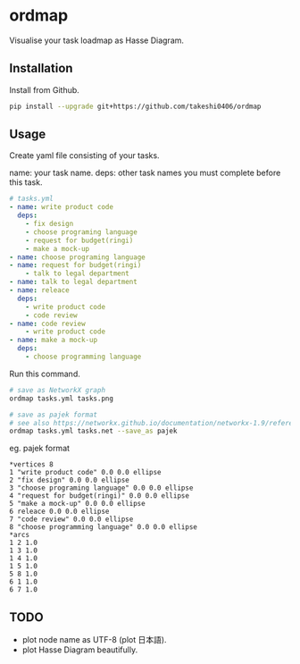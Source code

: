 # ordmap

Visualise your task loadmap as Hasse Diagram.

## Installation

Install from Github.

```bash
pip install --upgrade git+https://github.com/takeshi0406/ordmap
```

## Usage

Create yaml file consisting of your tasks.

name: your task name.
deps: other task names you must complete before this task.

```yaml
# tasks.yml
- name: write product code
  deps:
    - fix design
    - choose programing language
    - request for budget(ringi)
    - make a mock-up
- name: choose programing language
- name: request for budget(ringi)
    - talk to legal department
- name: talk to legal department
- name: releace
  deps:
    - write product code
    - code review
- name: code review
    - write product code
- name: make a mock-up
  deps:
    - choose programming language
```

Run this command.

```bash
# save as NetworkX graph
ordmap tasks.yml tasks.png

# save as pajek format
# see also https://networkx.github.io/documentation/networkx-1.9/reference/readwrite.html
ordmap tasks.yml tasks.net --save_as pajek
```

eg. pajek format

```
*vertices 8
1 "write product code" 0.0 0.0 ellipse
2 "fix design" 0.0 0.0 ellipse
3 "choose programing language" 0.0 0.0 ellipse
4 "request for budget(ringi)" 0.0 0.0 ellipse
5 "make a mock-up" 0.0 0.0 ellipse
6 releace 0.0 0.0 ellipse
7 "code review" 0.0 0.0 ellipse
8 "choose programming language" 0.0 0.0 ellipse
*arcs
1 2 1.0
1 3 1.0
1 4 1.0
1 5 1.0
5 8 1.0
6 1 1.0
6 7 1.0
```

## TODO

* plot node name as UTF-8 (plot 日本語).
* plot Hasse Diagram beautifully.
